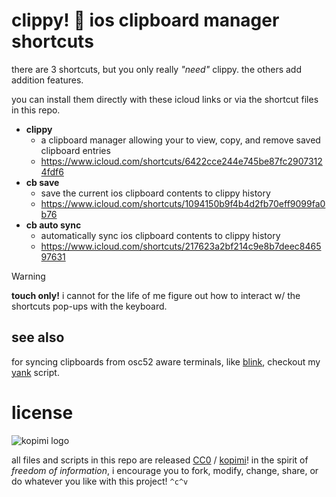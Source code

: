 # clippy! 📎 ios clipboard manager shortcuts

there are 3 shortcuts, but you only really _"need"_ clippy. the others add addition features.

you can install them directly with these icloud links or via the shortcut files in this repo.

- **clippy**
    - a clipboard manager allowing your to view, copy, and remove saved clipboard entries
    - https://www.icloud.com/shortcuts/6422cce244e745be87fc29073124fdf6
- **cb save**
    - save the current ios clipboard contents to clippy  history
    - https://www.icloud.com/shortcuts/1094150b9f4b4d2fb70eff9099fa0b76
- **cb auto sync**
    - automatically sync ios clipboard contents to clippy history
    - https://www.icloud.com/shortcuts/217623a2bf214c9e8b7deec846597631

> [!WARNING]
> **touch only!**
> i cannot for the life of me figure out how to interact w/ the shortcuts pop-ups with the keyboard.

## see also

for syncing clipboards from osc52 aware terminals, like [blink](https://blink.sh), checkout my [yank](https://github.com/xero/dotfiles/blob/main/bin/.local/bin/yank) script.

# license

![kopimi logo](https://gist.githubusercontent.com/xero/cbcd5c38b695004c848b73e5c1c0c779/raw/6b32899b0af238b17383d7a878a69a076139e72d/kopimi-sm.png)

all files and scripts in this repo are released [CC0](https://creativecommons.org/publicdomain/zero/1.0/) / [kopimi](https://kopimi.com)! in the spirit of _freedom of information_, i encourage you to fork, modify, change, share, or do whatever you like with this project! `^c^v`
